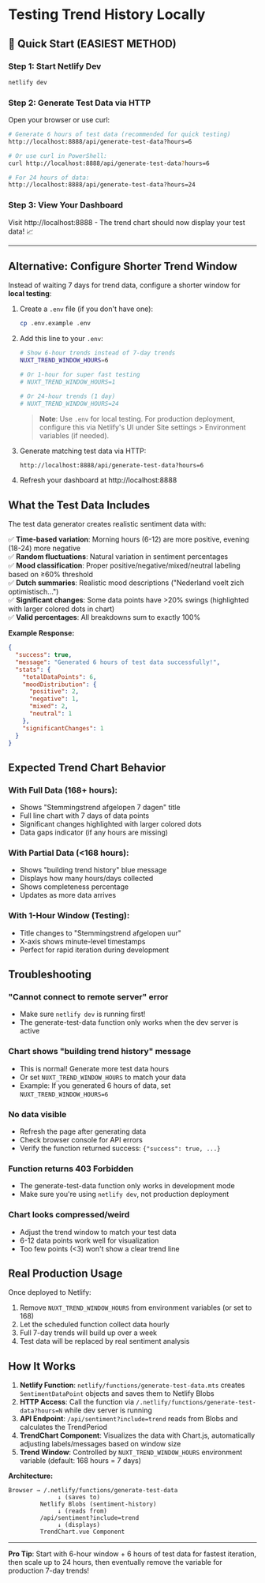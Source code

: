 # Testing Trend History Locally

## 🚀 Quick Start (EASIEST METHOD)

### Step 1: Start Netlify Dev

```bash
netlify dev
```

### Step 2: Generate Test Data via HTTP

Open your browser or use curl:

```bash
# Generate 6 hours of test data (recommended for quick testing)
http://localhost:8888/api/generate-test-data?hours=6

# Or use curl in PowerShell:
curl http://localhost:8888/api/generate-test-data?hours=6

# For 24 hours of data:
http://localhost:8888/api/generate-test-data?hours=24
```

### Step 3: View Your Dashboard

Visit http://localhost:8888 - The trend chart should now display your test data! 📈

---

## Alternative: Configure Shorter Trend Window

Instead of waiting 7 days for trend data, configure a shorter window for **local testing**:

1. Create a `.env` file (if you don't have one):

   ```bash
   cp .env.example .env
   ```

2. Add this line to your `.env`:

   ```bash
   # Show 6-hour trends instead of 7-day trends
   NUXT_TREND_WINDOW_HOURS=6

   # Or 1-hour for super fast testing
   # NUXT_TREND_WINDOW_HOURS=1

   # Or 24-hour trends (1 day)
   # NUXT_TREND_WINDOW_HOURS=24
   ```

   > **Note**: Use `.env` for local testing. For production deployment, configure this via Netlify's UI under Site settings > Environment variables (if needed).

3. Generate matching test data via HTTP:

   ```bash
   http://localhost:8888/api/generate-test-data?hours=6
   ```

4. Refresh your dashboard at http://localhost:8888

## What the Test Data Includes

The test data generator creates realistic sentiment data with:

✅ **Time-based variation**: Morning hours (6-12) are more positive, evening (18-24) more negative  
✅ **Random fluctuations**: Natural variation in sentiment percentages  
✅ **Mood classification**: Proper positive/negative/mixed/neutral labeling based on ≥60% threshold  
✅ **Dutch summaries**: Realistic mood descriptions ("Nederland voelt zich optimistisch...")  
✅ **Significant changes**: Some data points have >20% swings (highlighted with larger colored dots in chart)  
✅ **Valid percentages**: All breakdowns sum to exactly 100%

**Example Response:**

```json
{
  "success": true,
  "message": "Generated 6 hours of test data successfully!",
  "stats": {
    "totalDataPoints": 6,
    "moodDistribution": {
      "positive": 2,
      "negative": 1,
      "mixed": 2,
      "neutral": 1
    },
    "significantChanges": 1
  }
}
```

## Expected Trend Chart Behavior

### With Full Data (168+ hours):

- Shows "Stemmingstrend afgelopen 7 dagen" title
- Full line chart with 7 days of data points
- Significant changes highlighted with larger colored dots
- Data gaps indicator (if any hours are missing)

### With Partial Data (<168 hours):

- Shows "building trend history" blue message
- Displays how many hours/days collected
- Shows completeness percentage
- Updates as more data arrives

### With 1-Hour Window (Testing):

- Title changes to "Stemmingstrend afgelopen uur"
- X-axis shows minute-level timestamps
- Perfect for rapid iteration during development

## Troubleshooting

### "Cannot connect to remote server" error

- Make sure `netlify dev` is running first!
- The generate-test-data function only works when the dev server is active

### Chart shows "building trend history" message

- This is normal! Generate more test data hours
- Or set `NUXT_TREND_WINDOW_HOURS` to match your data
- Example: If you generated 6 hours of data, set `NUXT_TREND_WINDOW_HOURS=6`

### No data visible

- Refresh the page after generating data
- Check browser console for API errors
- Verify the function returned success: `{"success": true, ...}`

### Function returns 403 Forbidden

- The generate-test-data function only works in development mode
- Make sure you're using `netlify dev`, not production deployment

### Chart looks compressed/weird

- Adjust the trend window to match your test data
- 6-12 data points work well for visualization
- Too few points (<3) won't show a clear trend line

## Real Production Usage

Once deployed to Netlify:

1. Remove `NUXT_TREND_WINDOW_HOURS` from environment variables (or set to 168)
2. Let the scheduled function collect data hourly
3. Full 7-day trends will build up over a week
4. Test data will be replaced by real sentiment analysis

## How It Works

1. **Netlify Function**: `netlify/functions/generate-test-data.mts` creates `SentimentDataPoint` objects and saves them to Netlify Blobs
2. **HTTP Access**: Call the function via `/.netlify/functions/generate-test-data?hours=N` while dev server is running
3. **API Endpoint**: `/api/sentiment?include=trend` reads from Blobs and calculates the TrendPeriod
4. **TrendChart Component**: Visualizes the data with Chart.js, automatically adjusting labels/messages based on window size
5. **Trend Window**: Controlled by `NUXT_TREND_WINDOW_HOURS` environment variable (default: 168 hours = 7 days)

**Architecture:**

```
Browser → /.netlify/functions/generate-test-data
              ↓ (saves to)
         Netlify Blobs (sentiment-history)
              ↓ (reads from)
         /api/sentiment?include=trend
              ↓ (displays)
         TrendChart.vue Component
```

---

**Pro Tip**: Start with 6-hour window + 6 hours of test data for fastest iteration, then scale up to 24 hours, then eventually remove the variable for production 7-day trends!
